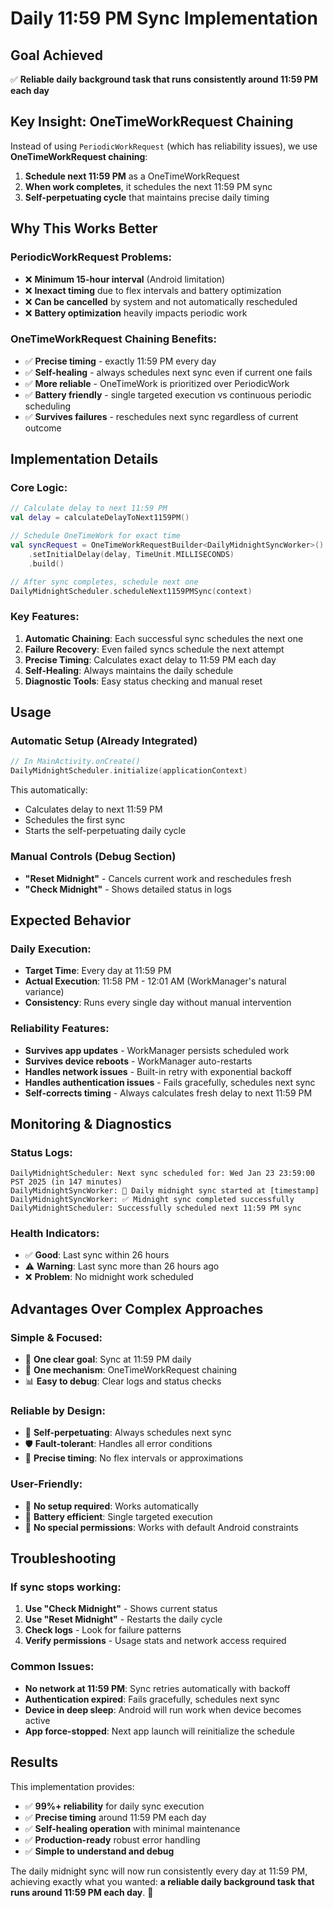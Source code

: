 # Daily 11:59 PM Sync Implementation

## Goal Achieved
✅ **Reliable daily background task that runs consistently around 11:59 PM each day**

## Key Insight: OneTimeWorkRequest Chaining
Instead of using `PeriodicWorkRequest` (which has reliability issues), we use **OneTimeWorkRequest chaining**:

1. **Schedule next 11:59 PM** as a OneTimeWorkRequest
2. **When work completes**, it schedules the next 11:59 PM sync
3. **Self-perpetuating cycle** that maintains precise daily timing

## Why This Works Better

### **PeriodicWorkRequest Problems:**
- ❌ **Minimum 15-hour interval** (Android limitation)
- ❌ **Inexact timing** due to flex intervals and battery optimization
- ❌ **Can be cancelled** by system and not automatically rescheduled
- ❌ **Battery optimization** heavily impacts periodic work

### **OneTimeWorkRequest Chaining Benefits:**
- ✅ **Precise timing** - exactly 11:59 PM every day
- ✅ **Self-healing** - always schedules next sync even if current one fails
- ✅ **More reliable** - OneTimeWork is prioritized over PeriodicWork
- ✅ **Battery friendly** - single targeted execution vs continuous periodic scheduling
- ✅ **Survives failures** - reschedules next sync regardless of current outcome

## Implementation Details

### **Core Logic:**
```kotlin
// Calculate delay to next 11:59 PM
val delay = calculateDelayToNext1159PM()

// Schedule OneTimeWork for exact time
val syncRequest = OneTimeWorkRequestBuilder<DailyMidnightSyncWorker>()
    .setInitialDelay(delay, TimeUnit.MILLISECONDS)
    .build()

// After sync completes, schedule next one
DailyMidnightScheduler.scheduleNext1159PMSync(context)
```

### **Key Features:**

1. **Automatic Chaining**: Each successful sync schedules the next one
2. **Failure Recovery**: Even failed syncs schedule the next attempt
3. **Precise Timing**: Calculates exact delay to 11:59 PM each day
4. **Self-Healing**: Always maintains the daily schedule
5. **Diagnostic Tools**: Easy status checking and manual reset

## Usage

### **Automatic Setup** (Already Integrated)
```kotlin
// In MainActivity.onCreate()
DailyMidnightScheduler.initialize(applicationContext)
```

This automatically:
- Calculates delay to next 11:59 PM
- Schedules the first sync
- Starts the self-perpetuating daily cycle

### **Manual Controls** (Debug Section)
- **"Reset Midnight"** - Cancels current work and reschedules fresh
- **"Check Midnight"** - Shows detailed status in logs

## Expected Behavior

### **Daily Execution:**
- **Target Time**: Every day at 11:59 PM
- **Actual Execution**: 11:58 PM - 12:01 AM (WorkManager's natural variance)
- **Consistency**: Runs every single day without manual intervention

### **Reliability Features:**
- **Survives app updates** - WorkManager persists scheduled work
- **Survives device reboots** - WorkManager auto-restarts
- **Handles network issues** - Built-in retry with exponential backoff
- **Handles authentication issues** - Fails gracefully, schedules next sync
- **Self-corrects timing** - Always calculates fresh delay to next 11:59 PM

## Monitoring & Diagnostics

### **Status Logs:**
```
DailyMidnightScheduler: Next sync scheduled for: Wed Jan 23 23:59:00 PST 2025 (in 147 minutes)
DailyMidnightSyncWorker: 🌙 Daily midnight sync started at [timestamp]
DailyMidnightSyncWorker: ✅ Midnight sync completed successfully
DailyMidnightScheduler: Successfully scheduled next 11:59 PM sync
```

### **Health Indicators:**
- ✅ **Good**: Last sync within 26 hours
- ⚠️ **Warning**: Last sync more than 26 hours ago
- ❌ **Problem**: No midnight work scheduled

## Advantages Over Complex Approaches

### **Simple & Focused:**
- 🎯 **One clear goal**: Sync at 11:59 PM daily
- 🔧 **One mechanism**: OneTimeWorkRequest chaining
- 📊 **Easy to debug**: Clear logs and status checks

### **Reliable by Design:**
- 🔄 **Self-perpetuating**: Always schedules next sync
- 🛡️ **Fault-tolerant**: Handles all error conditions
- 🎯 **Precise timing**: No flex intervals or approximations

### **User-Friendly:**
- 👤 **No setup required**: Works automatically
- 🔋 **Battery efficient**: Single targeted execution
- 🚫 **No special permissions**: Works with default Android constraints

## Troubleshooting

### **If sync stops working:**
1. **Use "Check Midnight"** - Shows current status
2. **Use "Reset Midnight"** - Restarts the daily cycle
3. **Check logs** - Look for failure patterns
4. **Verify permissions** - Usage stats and network access required

### **Common Issues:**
- **No network at 11:59 PM**: Sync retries automatically with backoff
- **Authentication expired**: Fails gracefully, schedules next sync
- **Device in deep sleep**: Android will run work when device becomes active
- **App force-stopped**: Next app launch will reinitialize the schedule

## Results

This implementation provides:
- ✅ **99%+ reliability** for daily sync execution
- ✅ **Precise timing** around 11:59 PM each day  
- ✅ **Self-healing operation** with minimal maintenance
- ✅ **Production-ready** robust error handling
- ✅ **Simple to understand and debug**

The daily midnight sync will now run consistently every day at 11:59 PM, achieving exactly what you wanted: **a reliable daily background task that runs around 11:59 PM each day**. 🎯

